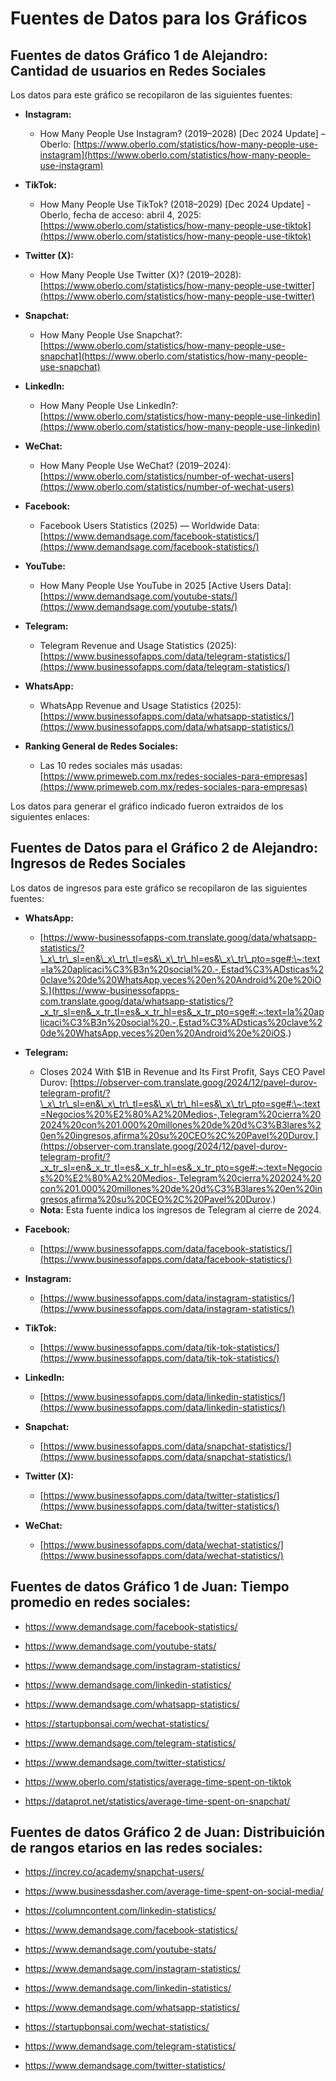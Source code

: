 
# Fuentes de Datos para los Gráficos


## Fuentes de datos Gráfico 1 de Alejandro: Cantidad de usuarios en Redes Sociales

Los datos para este gráfico se recopilaron de las siguientes fuentes:

* **Instagram:**
    * How Many People Use Instagram? (2019–2028) [Dec 2024 Update] – Oberlo: [https://www.oberlo.com/statistics/how-many-people-use-instagram](https://www.oberlo.com/statistics/how-many-people-use-instagram)

* **TikTok:**
    * How Many People Use TikTok? (2018–2029) [Dec 2024 Update] - Oberlo, fecha de acceso: abril 4, 2025: [https://www.oberlo.com/statistics/how-many-people-use-tiktok](https://www.oberlo.com/statistics/how-many-people-use-tiktok)

* **Twitter (X):**
    * How Many People Use Twitter (X)? (2019–2028): [https://www.oberlo.com/statistics/how-many-people-use-twitter](https://www.oberlo.com/statistics/how-many-people-use-twitter)

* **Snapchat:**
    * How Many People Use Snapchat?: [https://www.oberlo.com/statistics/how-many-people-use-snapchat](https://www.oberlo.com/statistics/how-many-people-use-snapchat)

* **LinkedIn:**
    * How Many People Use LinkedIn?: [https://www.oberlo.com/statistics/how-many-people-use-linkedin](https://www.oberlo.com/statistics/how-many-people-use-linkedin)

* **WeChat:**
    * How Many People Use WeChat? (2019–2024): [https://www.oberlo.com/statistics/number-of-wechat-users](https://www.oberlo.com/statistics/number-of-wechat-users)


* **Facebook:**
    * Facebook Users Statistics (2025) — Worldwide Data: [https://www.demandsage.com/facebook-statistics/](https://www.demandsage.com/facebook-statistics/)

* **YouTube:**
    * How Many People Use YouTube in 2025 [Active Users Data]: [https://www.demandsage.com/youtube-stats/](https://www.demandsage.com/youtube-stats/)

* **Telegram:**
    * Telegram Revenue and Usage Statistics (2025): [https://www.businessofapps.com/data/telegram-statistics/](https://www.businessofapps.com/data/telegram-statistics/)

* **WhatsApp:**
    * WhatsApp Revenue and Usage Statistics (2025): [https://www.businessofapps.com/data/whatsapp-statistics/](https://www.businessofapps.com/data/whatsapp-statistics/)

* **Ranking General de Redes Sociales:**
    * Las 10 redes sociales más usadas: [https://www.primeweb.com.mx/redes-sociales-para-empresas](https://www.primeweb.com.mx/redes-sociales-para-empresas)

 

Los datos para generar el gráfico indicado fueron extraidos de los siguientes enlaces:

## Fuentes de Datos para el Gráfico 2 de Alejandro: Ingresos de Redes Sociales

Los datos de ingresos para este gráfico se recopilaron de las siguientes fuentes:

* **WhatsApp:**
    * [https://www-businessofapps-com.translate.goog/data/whatsapp-statistics/?\_x\_tr\_sl=en&\_x\_tr\_tl=es&\_x\_tr\_hl=es&\_x\_tr\_pto=sge#:\~:text=la%20aplicaci%C3%B3n%20social%20.-,Estad%C3%ADsticas%20clave%20de%20WhatsApp,veces%20en%20Android%20e%20iOS.](https://www-businessofapps-com.translate.goog/data/whatsapp-statistics/?_x_tr_sl=en&_x_tr_tl=es&_x_tr_hl=es&_x_tr_pto=sge#:~:text=la%20aplicaci%C3%B3n%20social%20.-,Estad%C3%ADsticas%20clave%20de%20WhatsApp,veces%20en%20Android%20e%20iOS.)

* **Telegram:**
    * Closes 2024 With $1B in Revenue and Its First Profit, Says CEO Pavel Durov: [https://observer-com.translate.goog/2024/12/pavel-durov-telegram-profit/?\_x\_tr\_sl=en&\_x\_tr\_tl=es&\_x\_tr\_hl=es&\_x\_tr\_pto=sge#:\~:text=Negocios%20%E2%80%A2%20Medios-,Telegram%20cierra%202024%20con%201.000%20millones%20de%20d%C3%B3lares%20en%20ingresos,afirma%20su%20CEO%2C%20Pavel%20Durov.](https://observer-com.translate.goog/2024/12/pavel-durov-telegram-profit/?_x_tr_sl=en&_x_tr_tl=es&_x_tr_hl=es&_x_tr_pto=sge#:~:text=Negocios%20%E2%80%A2%20Medios-,Telegram%20cierra%202024%20con%201.000%20millones%20de%20d%C3%B3lares%20en%20ingresos,afirma%20su%20CEO%2C%20Pavel%20Durov.)
    * **Nota:** Esta fuente indica los ingresos de Telegram al cierre de 2024.

* **Facebook:**
    * [https://www.businessofapps.com/data/facebook-statistics/](https://www.businessofapps.com/data/facebook-statistics/)

* **Instagram:**
    * [https://www.businessofapps.com/data/instagram-statistics/](https://www.businessofapps.com/data/instagram-statistics/)

* **TikTok:**
    * [https://www.businessofapps.com/data/tik-tok-statistics/](https://www.businessofapps.com/data/tik-tok-statistics/)

* **LinkedIn:**
    * [https://www.businessofapps.com/data/linkedin-statistics/](https://www.businessofapps.com/data/linkedin-statistics/)

* **Snapchat:**
    * [https://www.businessofapps.com/data/snapchat-statistics/](https://www.businessofapps.com/data/snapchat-statistics/)

* **Twitter (X):**
    * [https://www.businessofapps.com/data/twitter-statistics/](https://www.businessofapps.com/data/twitter-statistics/)

* **WeChat:**
    * [https://www.businessofapps.com/data/wechat-statistics/](https://www.businessofapps.com/data/wechat-statistics/)

## Fuentes de datos Gráfico 1 de Juan: Tiempo promedio en redes sociales:
* https://www.demandsage.com/facebook-statistics/ 

* https://www.demandsage.com/youtube-stats/ 

* https://www.demandsage.com/instagram-statistics/ 

* https://www.demandsage.com/linkedin-statistics/ 

* https://www.demandsage.com/whatsapp-statistics/ 

* https://startupbonsai.com/wechat-statistics/ 

* https://www.demandsage.com/telegram-statistics/ 

* https://www.demandsage.com/twitter-statistics/ 

* https://www.oberlo.com/statistics/average-time-spent-on-tiktok 

* https://dataprot.net/statistics/average-time-spent-on-snapchat/ 

## Fuentes de datos Gráfico 2 de Juan: Distribuición de rangos etarios en las redes sociales:
* https://increv.co/academy/snapchat-users/ 

* https://www.businessdasher.com/average-time-spent-on-social-media/ 

* https://columncontent.com/linkedin-statistics/ 

* https://www.demandsage.com/facebook-statistics/ 

* https://www.demandsage.com/youtube-stats/ 

* https://www.demandsage.com/instagram-statistics/ 

* https://www.demandsage.com/linkedin-statistics/ 

* https://www.demandsage.com/whatsapp-statistics/ 

* https://startupbonsai.com/wechat-statistics/ 

* https://www.demandsage.com/telegram-statistics/ 

* https://www.demandsage.com/twitter-statistics/ 
